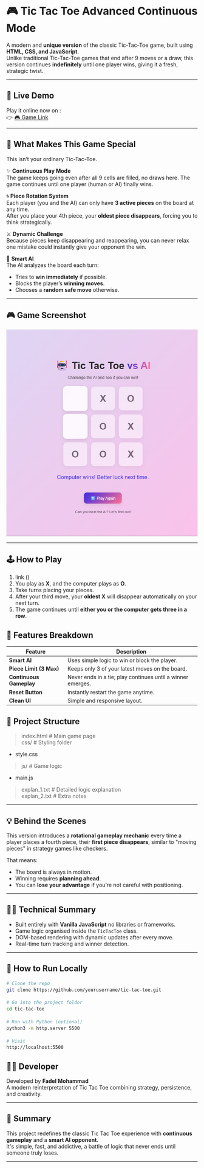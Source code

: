 # 🎮 Tic Tac Toe   Advanced Continuous Mode

A modern and **unique version** of the classic Tic-Tac-Toe game, built using **HTML, CSS, and JavaScript**.  
Unlike traditional Tic-Tac-Toe games that end after 9 moves or a draw, this version continues **indefinitely** until one player wins, giving it a fresh, strategic twist.

---
## 🚀 Live Demo

Play it online now on :  
👉 [🎮 Game Link](https://tic-tac-toe-self-six.vercel.app/)

---

## 🧠 What Makes This Game Special

This isn’t your ordinary Tic-Tac-Toe.

✨ **Continuous Play Mode**  
The game keeps going even after all 9 cells are filled, no draws here. The game continues until one player (human or AI) finally wins.

🌀 **Piece Rotation System**  
Each player (you and the AI) can only have **3 active pieces** on the board at any time.  
After you place your 4th piece, your **oldest piece disappears**, forcing you to think strategically.

⚔️ **Dynamic Challenge**  
Because pieces keep disappearing and reappearing, you can never relax one mistake could instantly give your opponent the win.

🤖 **Smart AI**  
The AI analyzes the board each turn:
- Tries to **win immediately** if possible.  
- Blocks the player’s **winning moves**.  
- Chooses a **random safe move** otherwise.

---
## 🎮 Game Screenshot

![Tic Tac Toe AI](./images/Tic_Tac_Toe_vs_AI.png)

---
## 🕹️ How to Play

1. link ()
2. You play as **X**, and the computer plays as **O**.  
3. Take turns placing your pieces.  
4. After your third move, your **oldest X** will disappear automatically on your next turn.  
5. The game continues until **either you or the computer gets three in a row**.


## 🧩 Features Breakdown

| Feature | Description |
|----------|-------------|
| **Smart AI** | Uses simple logic to win or block the player. |
| **Piece Limit (3 Max)** | Keeps only 3 of your latest moves on the board. |
| **Continuous Gameplay** | Never ends in a tie; play continues until a winner emerges. |
| **Reset Button** | Instantly restart the game anytime. |
| **Clean UI** | Simple and responsive layout. |



## 🧱 Project Structure
> index.html # Main game page  
> css/ # Styling folder   
 - style.css  
>js/ # Game logic  
  - main.js  
> explan_1.txt # Detailed logic explanation  
  explan_2.txt # Extra notes  



---

## 💡 Behind the Scenes

This version introduces a **rotational gameplay mechanic**   every time a player places a fourth piece, their **first piece disappears**, similar to "moving pieces" in strategy games like checkers.

That means:
- The board is always in motion.
- Winning requires **planning ahead**.
- You can **lose your advantage** if you’re not careful with positioning.

---

## 🧑‍💻 Technical Summary

- Built entirely with **Vanilla JavaScript**   no libraries or frameworks.
- Game logic organised inside the `TicTacToe` class.
- DOM-based rendering with dynamic updates after every move.
- Real-time turn tracking and winner detection.

---

## 🚀 How to Run Locally

```bash
# Clone the repo
git clone https://github.com/yourusername/tic-tac-toe.git

# Go into the project folder
cd tic-tac-toe

# Run with Python (optional)
python3 -m http.server 5500

# Visit
http://localhost:5500
```

## 🧑‍💻 Developer

Developed by **Fadel Mohammad**  
A modern reinterpretation of Tic Tac Toe  combining strategy, persistence, and creativity.

---


## 🏁 Summary

This project redefines the classic Tic Tac Toe experience with **continuous gameplay** and a **smart AI opponent**.  
It's simple, fast, and addictive, a battle of logic that never ends until someone truly loses.

---
